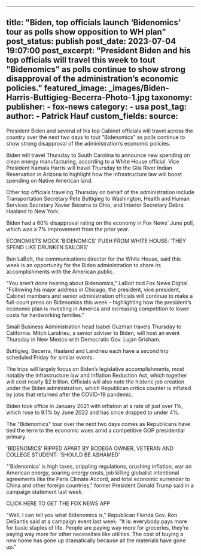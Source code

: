 
---
title: "Biden, top officials launch ‘Bidenomics’ tour as polls show opposition to WH plan" 
post_status: publish
post_date: 2023-07-04 19:07:00 
post_excerpt: "President Biden and his top officials will travel this week to tout &quot;Bidenomics&quot; as polls continue to show strong disapproval of the administration’s economic policies."
featured_image: _images/Biden-Harris-Buttigieg-Becerra-Photo-1.jpg 
taxonomy:
    publisher:
        - fox-news
    category:
        - usa 
    post_tag:
    author:
        - Patrick Hauf
custom_fields:
    source: 
---
President Biden and several of his top Cabinet officials will travel across the country over the next two days to tout &quot;Bidenomics&quot; as polls continue to show strong disapproval of the administration’s economic policies.

Biden will travel Thursday to South Carolina to announce new spending on clean energy manufacturing, according to a White House official. Vice President Kamala Harris will travel Thursday to the Gila River Indian Reservation in Arizona to highlight how the infrastructure law will boost spending on Native American land.

Other top officials traveling Thursday on behalf of the administration include Transportation Secretary Pete Buttigieg to Washington, Health and Human Services Secretary Xavier Becerra to Ohio, and Interior Secretary Debra Haaland to New York.

Biden had a 60% disapproval rating on the economy in Fox News’ June poll, which was a 7% improvement from the prior year.

ECONOMISTS MOCK &#39;BIDENOMICS&#39; PUSH FROM WHITE HOUSE: &#39;THEY SPEND LIKE DRUNKEN SAILORS&#39;

Ben LaBolt, the communications director for the White House, said this week is an opportunity for the Biden administration to share its accomplishments with the American public.

&quot;You aren’t done hearing about Bidenomics,&quot; LaBolt told Fox News Digital. &quot;Following his major address in Chicago, the president, vice president, Cabinet members and senior administration officials will continue to make a full-court press on Bidenomics this week – highlighting how the president’s economic plan is investing in America and increasing competition to lower costs for hardworking families.&quot;

Small Business Administration head Isabel Guzman travels Thursday to California. Mitch Landrieu, a senior adviser to Biden, will host an event Thursday in New Mexico with Democratic Gov. Lujan Grisham.

Buttigieg, Becerra, Haaland and Landrieu each have a second trip scheduled Friday for similar events.

The trips will largely focus on Biden’s legislative accomplishments, most notably the infrastructure law and Inflation Reduction Act, which together will cost nearly $2 trillion. Officials will also note the historic job creation under the Biden administration, which Republican critics counter is inflated by jobs that returned after the COVID-19 pandemic.

Biden took office in January 2021 with inflation at a rate of just over 1%, which rose to 9.1% by June 2022 and has since dropped to under 4%.

The &quot;Bidenomics&quot; tour over the next two days comes as Republicans have tied the term to the economic woes amid a competitive GOP presidential primary.

&#39;BIDENOMICS&#39; RIPPED APART BY BODEGA OWNER, VETERAN AND COLLEGE STUDENT: &#39;SHOULD BE ASHAMED&#39;

&quot;‘Bidenomics’ is high taxes, crippling regulations, crushing inflation, war on American energy, soaring energy costs, job killing globalist intentional agreements like the Paris Climate Accord, and total economic surrender to China and other foreign countries,&quot; former President Donald Trump said in a campaign statement last week.

CLICK HERE TO GET THE FOX NEWS APP

&quot;Well, I can tell you what Bidenomics is,&quot; Republican Florida Gov. Ron DeSantis said at a campaign event last week. &quot;It is: everybody pays more for basic staples of life. People are paying way more for groceries, they’re paying way more for other necessities like utilities. The cost of buying a new home has gone up dramatically because all the materials have gone up.&quot; 